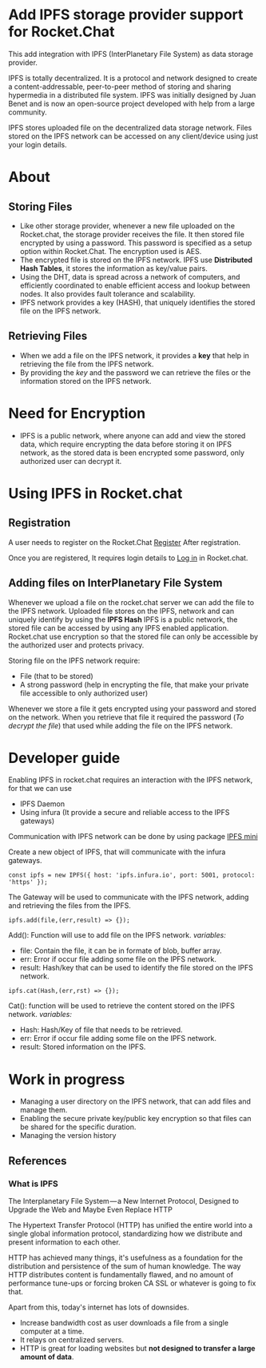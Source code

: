 
# Add IPFS storage provider support for Rocket.Chat

This add integration with IPFS (InterPlanetary File System) as data storage provider.

IPFS is totally decentralized.  It is a protocol and network designed to create a content-addressable, peer-to-peer method of storing and sharing hypermedia in a distributed file system. IPFS was initially designed by Juan Benet and is now an open-source project developed with help from a large community.

IPFS stores uploaded file on the decentralized data storage network.  Files stored on the IPFS network can be accessed on any client/device using just your login details.

# About

## Storing Files
- Like  other storage provider, whenever a new file uploaded on the Rocket.chat, the storage provider receives the file.  It then stored file  encrypted by using a password. This password is specified as a setup option within Rocket.Chat. The encryption used is  AES. 
- The encrypted file is stored on the IPFS network. IPFS use **Distributed Hash Tables**, it stores the information as key/value pairs. 
- Using the DHT, data is spread across a network of computers, and efficiently coordinated to enable efficient access and lookup between nodes. It also provides fault tolerance and scalability.
- IPFS network provides a key (HASH), that uniquely identifies the stored file on the IPFS network. 

## Retrieving Files
- When we add a file on the IPFS network, it provides a **key** that help in retrieving the file from the IPFS network. 
- By providing the *key* and the password we can retrieve the files or the information stored on the IPFS network. 

# Need for Encryption 
- IPFS is a public network, where anyone can add and view the stored data, which require encrypting the data before storing it on IPFS network, as the stored data is been encrypted some password, only authorized user can decrypt it. 

# Using IPFS in Rocket.chat 

## Registration 

A user needs to register on the Rocket.Chat [Register](https://github.com/RocketChat/docs/tree/master/user-guides/registration)
After registration. 

Once you are registered, It requires login details to [Log in](https://github.com/RocketChat/docs/tree/master/user-guides/login) in Rocket.chat.

## Adding files on InterPlanetary File System 

Whenever we upload a file on the rocket.chat server we can add the file to the IPFS network. 
Uploaded file stores on the IPFS, network and can uniquely identify by using the **IPFS Hash**
IPFS is a public network, the stored file can be accessed by using any IPFS enabled application. 
Rocket.chat use encryption so that the stored file can only be accessible by the authorized user and protects privacy.

Storing file on the IPFS network require: 

- File (that to be stored)
- A strong password (help in encrypting the file, that make your private file accessible to only authorized user)

Whenever we store a file it gets encrypted using your password and stored on the network.
When you retrieve that file it required the password (*To decrypt the file*) that used while adding the file on the IPFS network. 

# Developer guide 

Enabling IPFS in rocket.chat requires an interaction with the IPFS network, for that we can use 
- IPFS Daemon 
- Using infura (It provide a secure and reliable access to the IPFS gateways)

Communication with IPFS network can be done by using package [IPFS mini](https://www.npmjs.com/package/ipfs-mini)

Create a new object of IPFS, that will communicate with the infura gateways. 

 ``` const ipfs = new IPFS({ host: 'ipfs.infura.io', port: 5001, protocol: 'https' }); ```

The Gateway will be used to communicate with the IPFS network, adding and retrieving the files from the IPFS. 

 ```ipfs.add(file,(err,result) => {}); ```

Add(): 
Function will use to add file on the IPFS network. 
*variables:*
- file: Contain the file, it can be in formate of blob, buffer array. 
- err: Error if occur file adding some file on the IPFS network. 
- result: Hash/key that can be used to identify the file stored on the IPFS network. 

``` ipfs.cat(Hash,(err,rst) => {}); ``` 

Cat():
function will be used to retrieve the content stored on the IPFS network. 
*variables:*
- Hash: Hash/Key of file that needs to be retrieved. 
- err: Error if occur file adding some file on the IPFS network. 
- result: Stored information on the IPFS.



# Work in progress 

- Managing a user directory on the IPFS network, that can add files and manage them. 
- Enabling the secure private key/public key encryption so that files can be shared for the specific duration. 
- Managing the version history

## References 

### What is IPFS 
The Interplanetary File System — a New Internet Protocol, Designed to Upgrade the Web and Maybe Even Replace HTTP

The Hypertext Transfer Protocol (HTTP) has unified the entire world into a single global information protocol, standardizing how we distribute and present information to each other. 

HTTP has achieved many things, it's usefulness as a foundation for the distribution and persistence of the sum of human knowledge. The way HTTP distributes content is fundamentally flawed, and no amount of performance tune-ups or forcing broken CA SSL or whatever is going to fix that. 

Apart from this, today's internet has lots of downsides. 
- Increase bandwidth cost as user downloads a file from a single computer at a time. 
- It relays on centralized servers. 
- HTTP is great for loading websites but **not designed to transfer a large amount of data**.
